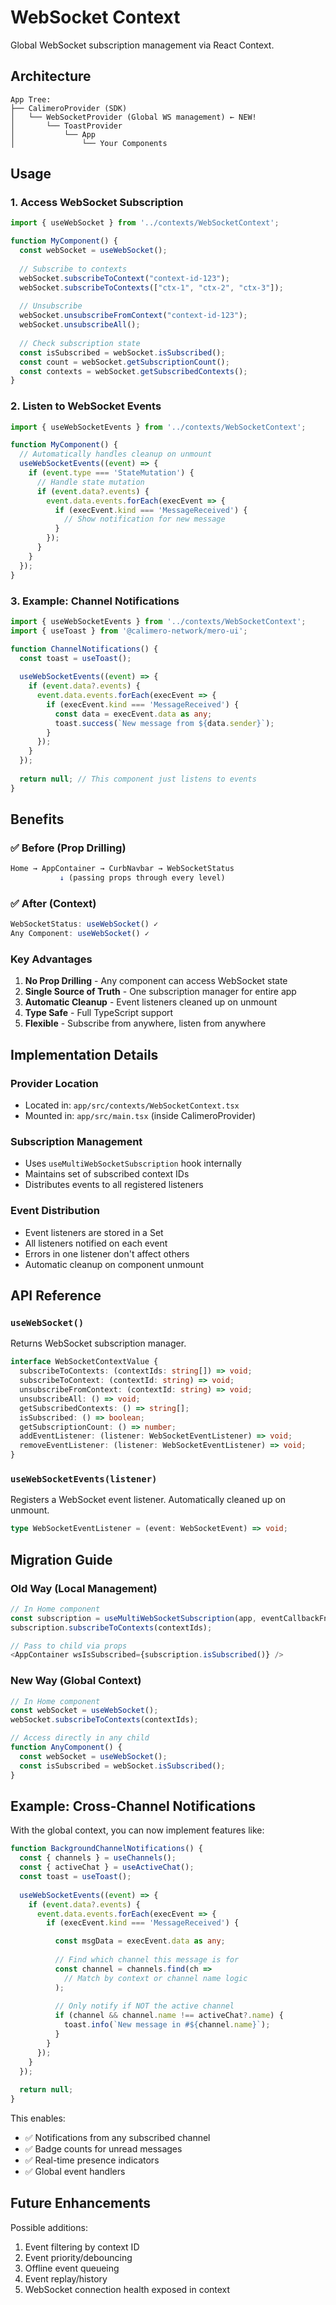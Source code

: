 # WebSocket Context

Global WebSocket subscription management via React Context.

## Architecture

```
App Tree:
├── CalimeroProvider (SDK)
│   └── WebSocketProvider (Global WS management) ← NEW!
│       └── ToastProvider
│           └── App
│               └── Your Components
```

## Usage

### 1. Access WebSocket Subscription

```typescript
import { useWebSocket } from '../contexts/WebSocketContext';

function MyComponent() {
  const webSocket = useWebSocket();
  
  // Subscribe to contexts
  webSocket.subscribeToContext("context-id-123");
  webSocket.subscribeToContexts(["ctx-1", "ctx-2", "ctx-3"]);
  
  // Unsubscribe
  webSocket.unsubscribeFromContext("context-id-123");
  webSocket.unsubscribeAll();
  
  // Check subscription state
  const isSubscribed = webSocket.isSubscribed();
  const count = webSocket.getSubscriptionCount();
  const contexts = webSocket.getSubscribedContexts();
}
```

### 2. Listen to WebSocket Events

```typescript
import { useWebSocketEvents } from '../contexts/WebSocketContext';

function MyComponent() {
  // Automatically handles cleanup on unmount
  useWebSocketEvents((event) => {
    if (event.type === 'StateMutation') {
      // Handle state mutation
      if (event.data?.events) {
        event.data.events.forEach(execEvent => {
          if (execEvent.kind === 'MessageReceived') {
            // Show notification for new message
          }
        });
      }
    }
  });
}
```

### 3. Example: Channel Notifications

```typescript
import { useWebSocketEvents } from '../contexts/WebSocketContext';
import { useToast } from '@calimero-network/mero-ui';

function ChannelNotifications() {
  const toast = useToast();
  
  useWebSocketEvents((event) => {
    if (event.data?.events) {
      event.data.events.forEach(execEvent => {
        if (execEvent.kind === 'MessageReceived') {
          const data = execEvent.data as any;
          toast.success(`New message from ${data.sender}`);
        }
      });
    }
  });
  
  return null; // This component just listens to events
}
```

## Benefits

### ✅ Before (Prop Drilling)
```typescript
Home → AppContainer → CurbNavbar → WebSocketStatus
           ↓ (passing props through every level)
```

### ✅ After (Context)
```typescript
WebSocketStatus: useWebSocket() ✓
Any Component: useWebSocket() ✓
```

### Key Advantages

1. **No Prop Drilling** - Any component can access WebSocket state
2. **Single Source of Truth** - One subscription manager for entire app
3. **Automatic Cleanup** - Event listeners cleaned up on unmount
4. **Type Safe** - Full TypeScript support
5. **Flexible** - Subscribe from anywhere, listen from anywhere

## Implementation Details

### Provider Location
- Located in: `app/src/contexts/WebSocketContext.tsx`
- Mounted in: `app/src/main.tsx` (inside CalimeroProvider)

### Subscription Management
- Uses `useMultiWebSocketSubscription` hook internally
- Maintains set of subscribed context IDs
- Distributes events to all registered listeners

### Event Distribution
- Event listeners are stored in a Set
- All listeners notified on each event
- Errors in one listener don't affect others
- Automatic cleanup on component unmount

## API Reference

### `useWebSocket()`
Returns WebSocket subscription manager.

```typescript
interface WebSocketContextValue {
  subscribeToContexts: (contextIds: string[]) => void;
  subscribeToContext: (contextId: string) => void;
  unsubscribeFromContext: (contextId: string) => void;
  unsubscribeAll: () => void;
  getSubscribedContexts: () => string[];
  isSubscribed: () => boolean;
  getSubscriptionCount: () => number;
  addEventListener: (listener: WebSocketEventListener) => void;
  removeEventListener: (listener: WebSocketEventListener) => void;
}
```

### `useWebSocketEvents(listener)`
Registers a WebSocket event listener. Automatically cleaned up on unmount.

```typescript
type WebSocketEventListener = (event: WebSocketEvent) => void;
```

## Migration Guide

### Old Way (Local Management)
```typescript
// In Home component
const subscription = useMultiWebSocketSubscription(app, eventCallbackFn);
subscription.subscribeToContexts(contextIds);

// Pass to child via props
<AppContainer wsIsSubscribed={subscription.isSubscribed()} />
```

### New Way (Global Context)
```typescript
// In Home component
const webSocket = useWebSocket();
webSocket.subscribeToContexts(contextIds);

// Access directly in any child
function AnyComponent() {
  const webSocket = useWebSocket();
  const isSubscribed = webSocket.isSubscribed();
}
```

## Example: Cross-Channel Notifications

With the global context, you can now implement features like:

```typescript
function BackgroundChannelNotifications() {
  const { channels } = useChannels();
  const { activeChat } = useActiveChat();
  const toast = useToast();
  
  useWebSocketEvents((event) => {
    if (event.data?.events) {
      event.data.events.forEach(execEvent => {
        if (execEvent.kind === 'MessageReceived') {

          const msgData = execEvent.data as any;
          
          // Find which channel this message is for
          const channel = channels.find(ch => 
            // Match by context or channel name logic
          );
          
          // Only notify if NOT the active channel
          if (channel && channel.name !== activeChat?.name) {
            toast.info(`New message in #${channel.name}`);
          }
        }
      });
    }
  });
  
  return null;
}
```

This enables:
- ✅ Notifications from any subscribed channel
- ✅ Badge counts for unread messages
- ✅ Real-time presence indicators
- ✅ Global event handlers

## Future Enhancements

Possible additions:
1. Event filtering by context ID
2. Event priority/debouncing
3. Offline event queueing
4. Event replay/history
5. WebSocket connection health exposed in context

